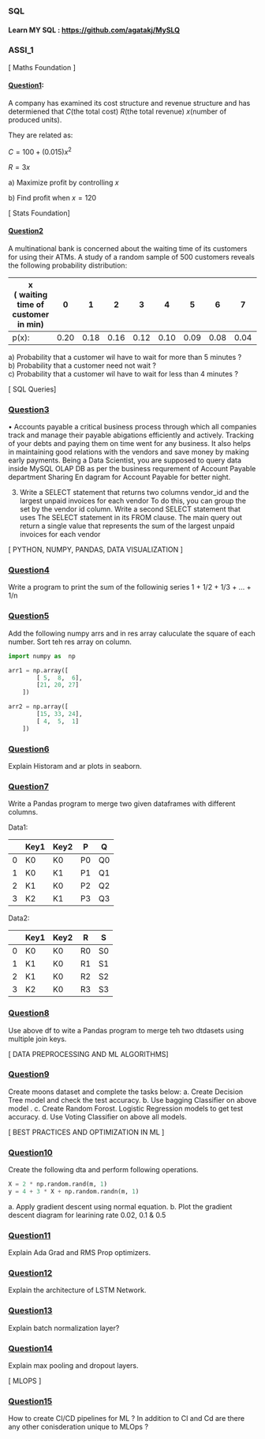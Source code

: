 ### SQL

#### Learn MY SQL : https://github.com/agatakj/MySLQ

### ASSI_1

[ Maths Foundation ]

#### [Question1](./ASSI_1/Question1.ipynb):

A company has examined its cost structure and revenue structure and has determiened that _C_(the total cost) _R_(the total revenue) _x_(number of produced units).

They are related as:

${ C = 100 + (0.015)x^2 }$

${ R = 3x }$

a) Maximize profit by controlling _x_

b) Find profit when $x=120$

[ Stats Foundation]

#### [Question2](./ASSI_1/Question2.ipynb)

A multinational bank is concerned about the waiting time of its customers for using their ATMs. A study of a random sample of 500 customers reveals the following probability distribution:

| <center>x</center>( waiting time of <br> customer in min) | 0    | 1    | 2    | 3    | 4    | 5    | 6    | 7    | 8    |
| --------------------------------------------------------- | ---- | ---- | ---- | ---- | ---- | ---- | ---- | ---- | ---- |
| p(x):                                                     | 0.20 | 0.18 | 0.16 | 0.12 | 0.10 | 0.09 | 0.08 | 0.04 | 0.03 |

a) Probability that a customer wil have to wait for more than 5 minutes ? <br>
b) Probability that a customer need not wait ? <br>
c) Probability that a customer wil have to wait for less than 4 minutes ?

[ SQL Queries]

### [Question3](./ASSI_1/Question3.ipynb)

• Accounts payable a critical business process through which all companies track and manage their payable abigations efficiently and actively. Tracking of your debts and paying them on time went for any business. It also helps in maintaining good relations with the vendors and save money by making early payments. Being a Data Scientist, you are supposed to query data inside MySQL OLAP DB as per the business requrement of Account Payable
department Sharing En dagram for Account Payable for better night.

3. Write a SELECT statement that returns two columns vendor_id and the
   largest unpaid invoices for each vendor To do this, you can group the set by the vendor id column. Write a second SELECT statement that uses The SELECT statement in its FROM clause. The main query out return a single value that represents the sum of the largest unpaid invoices for each vendor

[ PYTHON, NUMPY, PANDAS, DATA VISUALIZATION ]

### [Question4](./ASSI_1/Question4.ipynb)

Write a program to print the sum of the followinig series 1 + 1/2 + 1/3 + ... + 1/n

### [Question5](./ASSI_1/Question5.ipynb)

Add the following numpy arrs and in res array caluculate the square of each number. Sort teh res array on column.

```python
import numpy as  np

arr1 = np.array([
        [ 5,  8,  6],
        [21, 20, 27]
    ])

arr2 = np.array([
        [15, 33, 24],
        [ 4,  5,  1]
    ])
```

### [Question6](./ASSI_1/Question6.ipynb)

Explain Historam and ar plots in seaborn.

### [Question7](./ASSI_1/Question7.ipynb)

Write a Pandas program to merge two given dataframes with different columns.

Data1:

|     | Key1 | Key2 | P   | Q   |
| --- | ---- | ---- | --- | --- |
| 0   | K0   | K0   | P0  | Q0  |
| 1   | K0   | K1   | P1  | Q1  |
| 2   | K1   | K0   | P2  | Q2  |
| 3   | K2   | K1   | P3  | Q3  |

Data2:

|     | Key1 | Key2 | R   | S   |
| --- | ---- | ---- | --- | --- |
| 0   | K0   | K0   | R0  | S0  |
| 1   | K1   | K0   | R1  | S1  |
| 2   | K1   | K0   | R2  | S2  |
| 3   | K2   | K0   | R3  | S3  |

### [Question8](./ASSI_1/Question8.ipynb)

Use above df to wite a Pandas program to merge teh two dtdasets using multiple join keys.

[ DATA PREPROCESSING AND ML ALGORITHMS]

### [Question9](./ASSI_1/Question9.ipynb)

Create moons dataset and complete the tasks below:
a. Create Decision Tree model and check the test accuracy.
b. Use bagging Classifier on above model .
c. Create Random Forost. Logistic Regression models to get test accuracy.
d. Use Voting Classifier on above all models.

[ BEST PRACTICES AND OPTIMIZATION IN ML ]

### [Question10](./ASSI_1/Question10.ipynb)

Create the following dta and perform following operations.

```python
X = 2 * np.random.rand(m, 1)
y = 4 + 3 * X + np.random.randn(m, 1)
```

a. Apply gradient descent using normal equation.
b. Plot the gradient descent diagram for learining rate 0.02, 0.1 & 0.5

### [Question11](./ASSI_1/Question11.ipynb)

Explain Ada Grad and RMS Prop optimizers.

### [Question12](./ASSI_1/Question12.ipynb)

Explain the architecture of LSTM Network.

### [Question13](./ASSI_1/Question13.ipynb)

Explain batch normalization layer?

### [Question14](./ASSI_1/Question14.ipynb)

Explain max pooling and dropout layers.

[ MLOPS ]

### [Question15](./ASSI_1/Question15.ipynb)

How to create CI/CD pipelines for ML ? In addition to CI and Cd are there any other conisderation unique to MLOps ?
